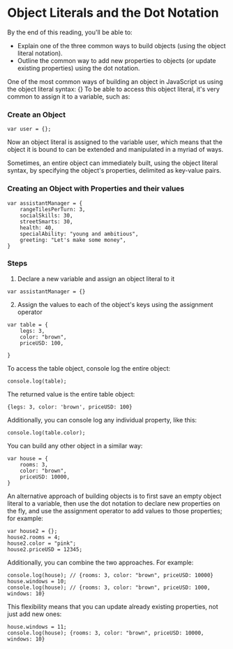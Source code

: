 # Object Literals and the Dot Notation

By the end of this reading, you'll be able to:
- Explain one of the three common ways to build objects (using the object literal notation).
- Outline the common way to add new properties to objects (or update existing properties) using the dot notation.

One of the most common ways of building an object in JavaScript us using the object literal syntax: {}
To be able to access this object literal, it's very common to assign it to a variable, such as:

### Create an Object
~~~
var user = {}; 
~~~

Now an object literal is assigned to the variable user, which means that the object it is bound to can be extended and manipulated in a myriad of ways.

Sometimes, an entire object can immediately built, using the object literal syntax, by specifying the object's properties, delimited as key-value pairs.

### Creating an Object with Properties and their values

~~~
var assistantManager = {
    rangeTilesPerTurn: 3,
    socialSkills: 30,
    streetSmarts: 30,
    health: 40,
    specialAbility: "young and ambitious",
    greeting: "Let's make some money",
}
~~~

### Steps
1. Declare a new variable and assign an object literal to it
~~~
var assistantManager = {}
~~~

2. Assign the values to each of the object's keys using the assignment operator
~~~
var table = {
    legs: 3,
    color: "brown",
    priceUSD: 100,

}
~~~

To access the table object, console log the entire object:

~~~
console.log(table);
~~~
The returned value is the entire table object:
~~~
{legs: 3, color: 'brown', priceUSD: 100}
~~~

Additionally, you can console log any individual property, like this:
~~~
console.log(table.color);
~~~

You can build any other object in a similar way:

~~~
var house = {
    rooms: 3,
    color: "brown",
    priceUSD: 10000,
}
~~~

An alternative approach of building objects is to first save an empty object literal to a variable, then use the dot notation to declare new properties on the fly, and use the assignment operator to add values to those properties; for example:

~~~
var house2 = {};
house2.rooms = 4;
house2.color = "pink";
house2.priceUSD = 12345;
~~~

Additionally, you can combine the two approaches. For example:

~~~
console.log(house); // {rooms: 3, color: "brown", priceUSD: 10000}
house.windows = 10;
console.log(house); // {rooms: 3, color: "brown", priceUSD: 1000, windows: 10}
~~~

This flexibility means that you can update already existing properties, not just add new ones:

~~~
house.windows = 11;
console.log(house); {rooms: 3, color: "brown", priceUSD: 10000, windows: 10}
~~~